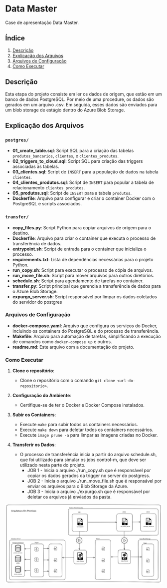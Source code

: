 # Data Master

Case de apresentação Data Master.

## Índice

1. [Descrição](#descrição)
2. [Explicação dos Arquivos](#explicação-dos-arquivos)
3. [Arquivos de Configuração](#arquivos-de-configuração)
3. [Como Executar](#como-executar)


## Descrição

Esta etapa do projeto consiste em ler os dados de origem, que estão em um banco de dados PostgreSQL. 
Por meio de uma procedure, os dados são gerados em um arquivo .csv. Em seguida, esses dados são enviados para um 
blob storage de estágio dentro do Azure Blob Storage.

## Explicação dos Arquivos

### `postgres/`

- **01_create_table.sql**: Script SQL para a criação das tabelas `produtos_bancarios`, `clientes`, e `clientes_produtos`.
- **02_triggers_to_cloud.sql**: Script SQL para criação das triggers associadas às tabelas.
- **03_clientes.sql**: Script de `INSERT` para a população de dados na tabela `clientes`.
- **04_clientes_produtos.sql**: Script de `INSERT` para popular a tabela de relacionamento `clientes_produtos`.
- **05_produtos.sql**: Script de `INSERT` para a tabela `produtos`.
- **Dockerfile**: Arquivo para configurar e criar o container Docker com o PostgreSQL e scripts associados.

### `transfer/`

- **copy_files.py**: Script Python para copiar arquivos de origem para o destino.
- **Dockerfile**: Arquivo para criar o container que executa o processo de transferência de dados.
- **entrypoint.sh**: Script de entrada para o container que inicializa o processo.
- **requirements.txt**: Lista de dependências necessárias para o projeto Python.
- **run_copy.sh**: Script para executar o processo de cópia de arquivos.
- **run_move_file.sh**: Script para mover arquivos para outros diretórios.
- **schedule.sh**: Script para agendamento de tarefas no container.
- **transfer.py**: Script principal que gerencia a transferência de dados para o Azure Blob Storage.
- **expurgo_server.sh**: Script responsável por limpar os dados coletados do servidor do postgres

### Arquivos de Configuração

- **docker-compose.yaml**: Arquivo que configura os serviços do Docker, incluindo os containers do PostgreSQL e do processo de transferência.
- **Makefile**: Arquivo para automação de tarefas, simplificando a execução de comandos como `docker-compose up` e outros.
- **readme.md**: Este arquivo com a documentação do projeto.


### Como Executar

1. **Clone o repositório**:
   - Clone o repositório com o comando `git clone <url-do-repositorio>`.

2. **Configuração do Ambiente**:
   - Certifique-se de ter o Docker e Docker Compose instalados.

3. **Subir os Containers**:
   - Execute `make` para subir todos os containers necessários.
   - Execute `make down` para deletar todos os containers necessários.
   - Execute `image prune -a` para limpar as imagens criadas no Docker.

4. **Transferir os Dados**:
   - O processo de transferência inicia a partir do arquivo schedule.sh, que foi utilizado para simular os jobs control-m, que deve ser utilizado nesta parte do projeto.
        - JOB 1 - Inicia o arquivo ./run_copy.sh que é responsável por copiar os dados gerados da trigger no server do postgress.
        - JOB 2 - Inicia o arquivo ./run_move_file.sh que é responsável por enviar os arquivos para o Blob Storage da Azure.
        - JOB 3 - Inicia o arquivo ./expurgo.sh  que é responsável por deletar os arquivos já enviados da pasta.

![Arquitetura](transfer/Arquitetura.png)


